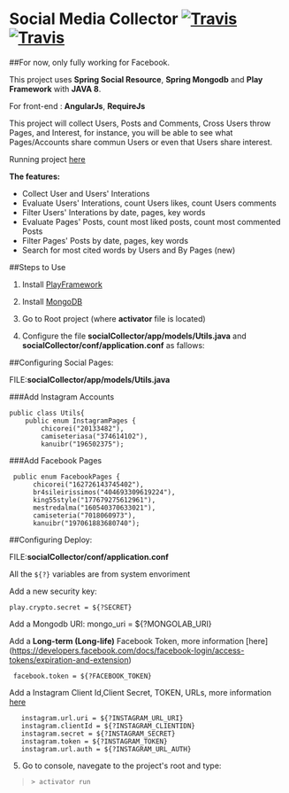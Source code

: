 # Social Media Collector [![Travis](https://img.shields.io/teamcity/codebetter/bt428.svg)](https://github.com/alvarojoao/socialCollector)  [![Travis](https://img.shields.io/badge/Heroku-deploy-green.svg)](https://heroku.com/) 

##For now, only fully working for Facebook.

This project uses **Spring Social Resource**, **Spring Mongodb** and **Play Framework** with **JAVA 8**.

For front-end : **AngularJs**, **RequireJs**

 
 This project will collect Users, Posts and Comments, Cross Users throw Pages, and Interest, for instance, you will be able to see what Pages/Accounts share commun Users or even that Users share interest.
 
 Running project [here](https://facebookcollector.herokuapp.com/#/)
 
 **The features:**
 
 - Collect User and Users' Interations
 - Evaluate Users' Interations, count Users likes, count Users comments
 - Filter Users' Interations by date, pages, key words
 - Evaluate Pages' Posts, count most liked posts, count most commented Posts
 - Filter Pages' Posts by date, pages, key words
 - Search for most cited words by Users and By Pages (new)
 
##Steps to Use

 1. Install [PlayFramework](https://www.playframework.com/documentation/2.5.x/Installing)
 2. Install [MongoDB](https://docs.mongodb.org/manual/installation/)
 3. Go to Root project (where **activator** file is located)

 4. Configure the file **socialCollector/app/models/Utils.java** and **socialCollector/conf/application.conf** as fallows:
 
 
##Configuring Social Pages:

FILE:**socialCollector/app/models/Utils.java**

###Add Instagram Accounts 

    public class Utils{
        public enum InstagramPages {
            chicorei("20133482"),
            camiseteriasa("374614102"),
            kanuibr("196502375");

###Add Facebook Pages 

     public enum FacebookPages {
          chicorei("162726143745402"),
          br4sileirissimos("404693309619224"),
          king55style("177679275612961"),
          mestredalma("160540370633021"),
          camiseteria("7018060973"),
          kanuibr("197061883680740");

##Configuring Deploy:

FILE:**socialCollector/conf/application.conf**

All the `${?}` variables are from system envoriment

Add a new security key:

    play.crypto.secret = ${?SECRET}

Add a Mongodb URI:
     mongo_uri = ${?MONGOLAB_URI}

Add a **Long-term (Long-life)** Facebook Token, more information [here] (https://developers.facebook.com/docs/facebook-login/access-tokens/expiration-and-extension)

     facebook.token = ${?FACEBOOK_TOKEN}
 
 Add a Instagram Client Id,Client Secret, TOKEN, URLs, more information [here](https://www.instagram.com/developer/)
 
       instagram.url.uri = ${?INSTAGRAM_URL_URI}
       instagram.clientId = ${?INSTAGRAM_CLIENTIDN}
       instagram.secret = ${?INSTAGRAM_SECRET}
       instagram.token = ${?INSTAGRAM_TOKEN}
       instagram.url.auth = ${?INSTAGRAM_URL_AUTH}
 
 
 5. Go to console, navegate to the project's root and type:
 >  `> activator run `



